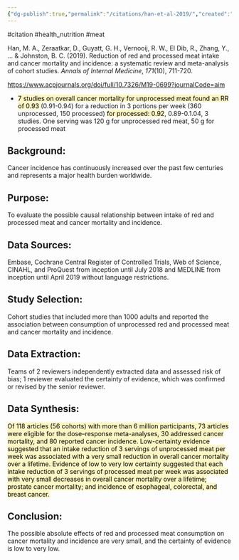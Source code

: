 ```yaml
---
{"dg-publish":true,"permalink":"/citations/han-et-al-2019/","created":"2025-10-23T17:42:46.728+01:00","updated":"2025-10-23T18:06:08.954+01:00"}
---
```


#citation #health_nutrition  #meat 

Han, M. A., Zeraatkar, D., Guyatt, G. H., Vernooij, R. W., El Dib, R., Zhang, Y., ... & Johnston, B. C. (2019). Reduction of red and processed meat intake and cancer mortality and incidence: a systematic review and meta-analysis of cohort studies. _Annals of Internal Medicine_, _171_(10), 711-720.

https://www.acpjournals.org/doi/full/10.7326/M19-0699?journalCode=aim


- <mark style="background: #FFF3A3A6;">7 studies on overall cancer mortality for unprocessed meat found an RR of 0.93 </mark>(0.91-0.94) for a reduction in 3 portions per week (360 unprocessed, 150 processed) <mark style="background: #FFF3A3A6;">for processed: 0.92</mark>, 0.89-0.1.04, 3 studies. One serving was 120 g for unprocessed red meat, 50 g for processed meat
## Background:
Cancer incidence has continuously increased over the past few centuries and represents a major health burden worldwide.
## Purpose:
To evaluate the possible causal relationship between intake of red and processed meat and cancer mortality and incidence.
## Data Sources:
Embase, Cochrane Central Register of Controlled Trials, Web of Science, CINAHL, and ProQuest from inception until July 2018 and MEDLINE from inception until April 2019 without language restrictions.
## Study Selection:
Cohort studies that included more than 1000 adults and reported the association between consumption of unprocessed red and processed meat and cancer mortality and incidence.
## Data Extraction:
Teams of 2 reviewers independently extracted data and assessed risk of bias; 1 reviewer evaluated the certainty of evidence, which was confirmed or revised by the senior reviewer.
## Data Synthesis:
<mark style="background: #FFF3A3A6;">Of 118 articles (56 cohorts) with more than 6 million participants, 73 articles were eligible for the dose–response meta-analyses, 30 addressed cancer mortality, and 80 reported cancer incidence. Low-certainty evidence suggested that an intake reduction of 3 servings of unprocessed meat per week was associated with a very small reduction in overall cancer mortality over a lifetime. Evidence of low to very low certainty suggested that each intake reduction of 3 servings of processed meat per week was associated with very small decreases in overall cancer mortality over a lifetime; prostate cancer mortality; and incidence of esophageal, colorectal, and breast cancer.</mark>
## Conclusion:
The possible absolute effects of red and processed meat consumption on cancer mortality and incidence are very small, and the certainty of evidence is low to very low.